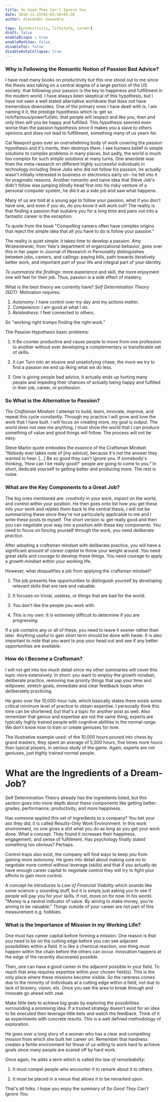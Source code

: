 ```yaml
---
title: So Good They Can't Ignore You
date: 2018-11-25T02:01:58+05:30
author: Alexander Saavedra

tags: [productivity, lifestyle, career]
draft: false
enableDisqus : true
enableMathJax: false
disableToC: false
disableAutoCollapse: true
---
```


### Why is Following the Romantic Notion of Passion Bad Advice?

I have read many books on productivity but this one stood out to me since the thesis was taking on a central dogma of a large portion of the US society: that following your passion is the key to happiness and fulfillment in the modern world. I have always been skeptical of this hypothesis, but I have not seen a well stated alternative worldview that does not have tremendous downsides. One of the primary ones I have dealt with is, I am naming it it, the prestige hypothesis which is: get so rich/famous/powerful/etc. that people will respect and like you, then and only then will you be happy and fulfilled. This hypothesis seemed even worse than the passion hypothesis since it makes you a slave to others opinions and does not lead to fulfillment, something many of us yearn for.

Cal Newport goes over an overwhelming body of work covering the passion hypothesis and it's merits, then destroys them. I see humans belief in simple solutions to complex problems in many places, but sadly, the world is much too complex for such simple solutions at many turns. One anecdote was from the meta-research on different highly successful individuals in technology including Steve Jobs who did not follow his passion, he actually wasn't initially interested in business or electronics early on--he fell into it for pragmatic reasons. Another romantic and naive idea that Steve Job's didn't follow was jumping blindly head first into his risky venture of a personal computer system, he did it as a side job and saw what happens.

Many of us are told at a young age to follow your passion, what if you don't have one, and even if you do, do you know it will work out? The reality is that finding a passion that sustains you for a long time and pans out into a fantastic career is the exception.

To quote from the book "Compelling careers often have complex origins that reject the simple idea that all you have to do is follow your passion."

The reality is quiet simple: it takes time to develop a passion. Amy Wrzesniewski, from Yale's department of organizational behavior, goes over this in her paper in Journal of Research in Personality distinguishes between jobs, careers, and callings: paying bills, path towards iteratively better work, and important part of your life and integral part of your identity.

*To summarize the findings*: more experience and skill, the more enjoyment one will feel for their job. Thus, passion is a side effect of mastery.

What is the best theory we currently have? *Self Determination Theory (SDT)*: Motivation requires:  
1. *Autonomy*: I have control over my day and my actions matter.
2. *Competence*: I am good at what I do.
3. *Relatedness*: I feel connected to others.

So "working right trumps finding the right work."

The Passion Hypothesis basic problems:

1. It Be counter productive and cause people to move from one profession to another without ever developing a complementary or transferable set of skills.

2. It can Turn into an elusive and unsatisfying chase, the more we try to find a passion we end up liking what we do less.

3. One is giving people bad advice, it actually ends up hurting many people and impeding their chances of actually being happy and fulfilled in their job, career, or profession.

### So What is the Alternative to Passion?

*The Craftsman Mindset*: I attempt to build, learn, innovate, improve, and repeat this cycle constantly. Through my practice I will grow and love the work that I have built. I will focus on creating more, my goal is output. The world does not owe me anything, I must show the world that I can produce something of value and good things will follow. The process will not be easy.

Steve Martin quote embodies the essence of the Craftsman Mindset "Nobody ever takes note of [my advice], because it's not the answer they wanted to hear. [...] Be so good they can't ignore you. If somebody's thinking, 'How can I be really good?' people are going to come to you." In short, dedicate yourself to getting better and producing more. The rest is noise.

### What are the Key Components to a Great Job?

The big ones mentioned are: *creativity* in your work, *impact* on the world, and *control* within your position. He then goes onto list how you get these into your work and relates them back to the central thesis, I will not be summarizing these since they're not particularly applicable to me and I write these posts to myself. The short version is: get really good and then you can negotiate your way into a position with these key components. You need to focus on forcing yourself through the work, you need *deliberate practice*.

After adopting a craftsman mindset with deliberate practice, you will have a significant amount of *career capital* to throw your weight around. You need great skills and courage to develop these things. You need courage to apply a *growth mindset* within your working life.

However, what disqualifies a job from applying the craftsman mindset?

1. The job presents few opportunities to distinguish yourself by developing relevant skills that are rare and valuable.

2. It focuses on trivial, useless, or things that are bad for the world.

3. You don't like the people you work with.

4. This is my own: It is extremely difficult to determine if you are progressing.

If a job contains any or all of these, you need to leave it sooner rather than later. Anything useful to gain short term should be done with haste. It is also important to note that you want to pop your head out and see if any better opportunities are available.

### How do I Become a Craftsman?

I will not get into too much detail since my other summaries will cover this topic more extensively. In short: you want to employ the growth mindset, deliberate practice, removing low priority things that sap your time and willpower, stretch goals, immediate and clear feedback loops when deliberately practicing.

He goes over the 10,000-hour rule, which basically states there exists some critical minimum level of practice to obtain expertise. I personally think this time can be shortened, but that's a topic for another post as well. Also remember that genius and expertise are not the same thing, experts are typically highly trained people with cognitive abilities in the normal range. We don't know how to train or create geniuses for now.

The illustrative example used: of the 10,000 hours poured into chess by grand masters, they spent an average of 5,000 hours, five times more hours than typical players, in serious study of the game. Again, experts are not geniuses, just highly trained normal people.

# What are the Ingredients of a Dream-Job?

Self Determination Theory already has the ingredients listed, but this section goes into more depth about these components like getting better: grades, performance, productivity, and more happiness.

Has someone applied this set of ingredients to a company? You bet your ass they did, it is called Results-Only Work Environment. In this work environment, no one gives a shit what you do as long as you get your work done. What a concept. They found it increases their happiness, engagement, and sense of fulfillment. Has psychology finally stated something too obvious? Perhaps.

Control traps also exist, the company will find ways to keep you from gaining more autonomy. He goes into detail about making sure no to negotiate more control without leverage (skills) and that if you actually do have enough career capital to negotiate control they will try to fight your efforts to gain more control.

A concept he introduces is *Law of Financial Viability* which sounds like some science-y sounding stuff, but it is simply just asking you to see if people will pay you for your skills. If not, move on for now. In his words: "Money is a neutral indicator of value. By aiming to make money, you're aiming to be valuable." Things outside of your career are not part of this measurement e.g. hobbies.

### What is the Importance of Mission in my Working Life?

One must has career capital before forming a mission. One reason is that you need to be on the cutting edge before you can see adjacent possibilities within a field. It is like a chemical reaction, one thing must happen within the chain before the others can occur. Innovation happens at the edge of the recently discovered possible.

Then, one can have a good career in the adjacent possible in your field. To reach that area requires expertise within your chosen field(s). This is the only place where these missions become visible. So the rareness comes due to the minority of individuals at a cutting edge within a field, not due to lack of bravery, vision, etc. Once you see the area to break through and innovate go ahead with zeal.

Make little bets to achieve big goals by exploring the possibilities surrounding a promising idea. If a trusted strategy doesn't exist for an idea to be executed then leverage little bets and watch the feedback. Think of it as experiments with concrete results. This is a well defined methodology of exploration.

He goes over a long story of a woman who has  a clear and compelling mission from which she built her career on. Remember that hardness creates a fertile environment for those of us willing to work hard to achieve goals since many people are scared off by hard work.

Once again, he adds a term which is called *the law of remarkability*:

1. It must compel people who encounter it to remark about it to others.

2. It must be placed in a venue that allows it to be remarked upon.

That's all folks. I hope you enjoy the summary of _So Good They Can't Ignore You_.
